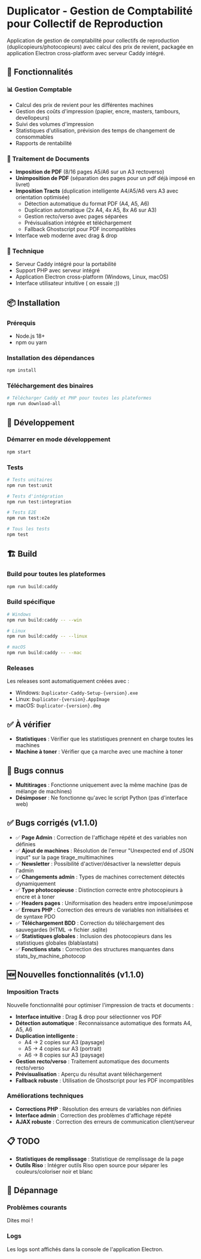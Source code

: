 # Duplicator - Gestion de Comptabilité pour Collectif de Reproduction

Application de gestion de comptabilité pour collectifs de reproduction (duplicopieurs/photocopieurs) avec calcul des prix de revient, packagée en application Electron cross-platform avec serveur Caddy intégré.

## 🚀 Fonctionnalités

### 📊 Gestion Comptable
- Calcul des prix de revient pour les différentes machines
- Gestion des coûts d'impression (papier, encre, masters, tambours, devellopeurs)
- Suivi des volumes d'impression 
- Statistiques d'utilisation, prévision des temps de changement de consommables
- Rapports de rentabilité

### 📄 Traitement de Documents
- **Imposition de PDF** (8/16 pages A5/A6 sur un A3 rectoverso)
- **Unimposition de PDF** (séparation des pages pour un pdf déjà imposé en livret)
- **Imposition Tracts** (duplication intelligente A4/A5/A6 vers A3 avec orientation optimisée)
  - Détection automatique du format PDF (A4, A5, A6)
  - Duplication automatique (2x A4, 4x A5, 8x A6 sur A3)
  - Gestion recto/verso avec pages séparées
  - Prévisualisation intégrée et téléchargement
  - Fallback Ghostscript pour PDF incompatibles
- Interface web moderne avec drag & drop

### 🔧 Technique
- Serveur Caddy intégré pour la portabilité
- Support PHP avec serveur intégré
- Application Electron cross-platform (Windows, Linux, macOS)
- Interface utilisateur intuitive ( on essaie ;))

## 📦 Installation

### Prérequis

- Node.js 18+ 
- npm ou yarn

### Installation des dépendances

```bash
npm install
```

### Téléchargement des binaires

```bash
# Télécharger Caddy et PHP pour toutes les plateformes
npm run download-all
```

## 🔧 Développement

### Démarrer en mode développement

```bash
npm start
```

### Tests

```bash
# Tests unitaires
npm run test:unit

# Tests d'intégration
npm run test:integration

# Tests E2E
npm run test:e2e

# Tous les tests
npm test
```

## 🏗️ Build

### Build pour toutes les plateformes

```bash
npm run build:caddy
```

### Build spécifique

```bash
# Windows
npm run build:caddy -- --win

# Linux
npm run build:caddy -- --linux

# macOS
npm run build:caddy -- --mac
```




### Releases

Les releases sont automatiquement créées avec :
- Windows: `Duplicator-Caddy-Setup-{version}.exe`
- Linux: `Duplicator-{version}.AppImage`
- macOS: `Duplicator-{version}.dmg`

## ✅ À vérifier

- **Statistiques** : Vérifier que les statistiques prennent en charge toutes les machines
- **Machine à toner** : Vérifier que ça marche avec une machine à toner

## 🐛 Bugs connus

- **Multitirages** : Fonctionne uniquement avec la même machine (pas de mélange de machines)
- **Désimposer** : Ne fonctionne qu'avec le script Python (pas d'interface web)

## ✅ Bugs corrigés (v1.1.0)

- ✅ **Page Admin** : Correction de l'affichage répété et des variables non définies
- ✅ **Ajout de machines** : Résolution de l'erreur "Unexpected end of JSON input" sur la page tirage_multimachines
- ✅ **Newsletter** : Possibilité d'activer/désactiver la newsletter depuis l'admin
- ✅ **Changements admin** : Types de machines correctement détectés dynamiquement
- ✅ **Type photocopieuse** : Distinction correcte entre photocopieurs à encre et à toner
- ✅ **Headers pages** : Uniformisation des headers entre impose/unimpose
- ✅ **Erreurs PHP** : Correction des erreurs de variables non initialisées et de syntaxe PDO
- ✅ **Téléchargement BDD** : Correction du téléchargement des sauvegardes (HTML → fichier .sqlite)
- ✅ **Statistiques globales** : Inclusion des photocopieurs dans les statistiques globales (blablastats)
- ✅ **Fonctions stats** : Correction des structures manquantes dans stats_by_machine_photocop

## 🆕 Nouvelles fonctionnalités (v1.1.0)

### Imposition Tracts
Nouvelle fonctionnalité pour optimiser l'impression de tracts et documents :

- **Interface intuitive** : Drag & drop pour sélectionner vos PDF
- **Détection automatique** : Reconnaissance automatique des formats A4, A5, A6
- **Duplication intelligente** : 
  - A4 → 2 copies sur A3 (paysage)
  - A5 → 4 copies sur A3 (portrait) 
  - A6 → 8 copies sur A3 (paysage)
- **Gestion recto/verso** : Traitement automatique des documents recto/verso
- **Prévisualisation** : Aperçu du résultat avant téléchargement
- **Fallback robuste** : Utilisation de Ghostscript pour les PDF incompatibles

### Améliorations techniques
- **Corrections PHP** : Résolution des erreurs de variables non définies
- **Interface admin** : Correction des problèmes d'affichage répété
- **AJAX robuste** : Correction des erreurs de communication client/serveur

## 📋 TODO

- **Statistiques de remplissage** : Statistique de remplissage de la page
- **Outils Riso** : Intégrer outils Riso open source pour séparer les couleurs/coloriser noir et blanc

## 🐛 Dépannage

### Problèmes courants

Dites moi !

### Logs

Les logs sont affichés dans la console de l'application Electron.
